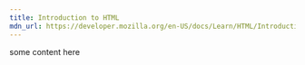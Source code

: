 ```yaml
---
title: Introduction to HTML
mdn_url: https://developer.mozilla.org/en-US/docs/Learn/HTML/Introduction_to_HTML
---
```

some content here
